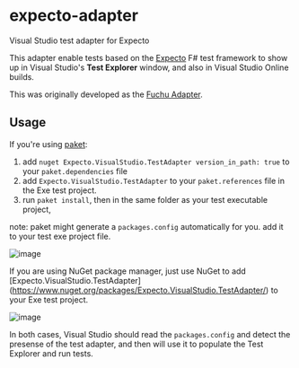 # expecto-adapter
Visual Studio test adapter for Expecto

This adapter enable tests based on the [Expecto](https://github.com/haf/Expecto) F# test framework to show up in Visual Studio's **Test Explorer** window, and also in Visual Studio Online builds.

This was originally developed as the [Fuchu Adapter](https://github.com/interactsw/fuchu-adapter).

## Usage

If you're using [paket](https://fsprojects.github.io/Paket/):
 1. add `nuget Expecto.VisualStudio.TestAdapter version_in_path: true` to your `paket.dependencies` file
 1. add `Expecto.VisualStudio.TestAdapter` to your `paket.references` file in the Exe test project.
 1. run `paket install`, then in the same folder as your test executable project, 

note: paket might generate a `packages.config` automatically for you. add it to your test exe project file.

![image](https://cloud.githubusercontent.com/assets/570470/23829702/b08a9924-0744-11e7-910f-fb9fd06789d6.png)

If you are using NuGet package manager, just use NuGet to add [Expecto.VisualStudio.TestAdapter] (https://www.nuget.org/packages/Expecto.VisualStudio.TestAdapter/) to your Exe test project.

![image](https://cloud.githubusercontent.com/assets/570470/23829697/97c5f10e-0744-11e7-91e6-f8b0ebfa7bf2.png)

In both cases, Visual Studio should read the `packages.config` and detect the presense of the test adapter, and then will use it to populate the Test Explorer and run tests.
